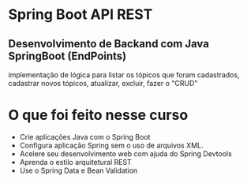 # Spring Boot API REST

## Desenvolvimento de Backand com Java SpringBoot (EndPoints)
implementação de lógica para listar os tópicos que foram cadastrados, cadastrar novos tópicos, atualizar, excluir, fazer o "CRUD"


# O que foi feito nesse curso

   * Crie aplicações Java com o Spring Boot
   * Configura aplicação Spring sem o uso de arquivos XML.
   * Acelere seu desenvolvimento web com ajuda do Spring Devtools
   * Aprenda o estilo arquitetural REST
   * Use o Spring Data e Bean Validation


